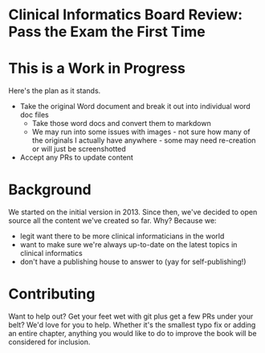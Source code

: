 # Clinical Informatics Board Review: Pass the Exam the First Time

# This is a Work in Progress

Here's the plan as it stands.

- Take the original Word document and break it out into individual word doc files
  - Take those word docs and convert them to markdown
  - We may run into some issues with images - not sure how many of the originals I actually have anywhere - some may need re-creation or will just be screenshotted
- Accept any PRs to update content

# Background

We started on the initial version in 2013. Since then, we've decided to open source all the content we've created so far. Why? Because we:
- legit want there to be more clinical informaticians in the world
- want to make sure we're always up-to-date on the latest topics in clinical informatics
- don't have a publishing house to answer to (yay for self-publishing!)

# Contributing

Want to help out? Get your feet wet with git plus get a few PRs under your belt? We'd love for you to help. Whether it's the smallest typo fix or adding an entire chapter, anything you would like to do to improve the book will be considered for inclusion. 
